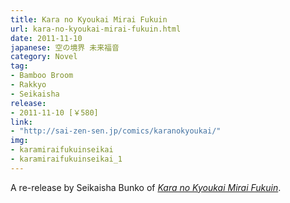 ```yaml
---
title: Kara no Kyoukai Mirai Fukuin 
url: kara-no-kyoukai-mirai-fukuin.html
date: 2011-11-10
japanese: 空の境界 未来福音
category: Novel
tag:
- Bamboo Broom
- Rakkyo
- Seikaisha
release:
- 2011-11-10 [￥580]
link:
- "http://sai-zen-sen.jp/comics/karanokyoukai/"
img:
- karamiraifukuinseikai
- karamiraifukuinseikai_1
---
```


A re-release by Seikaisha Bunko of [*Kara no Kyoukai Mirai Fukuin*](kara-no-kyoukai-mirai-fukuin-the-garden-of-sinners-recalled-out-summer.html).